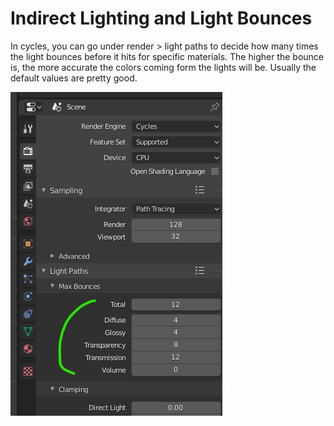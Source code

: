 # Indirect Lighting and Light Bounces

In cycles, you can go under render > light paths to decide how many times the light bounces before it hits for specific materials. The higher the bounce is, the more accurate the colors coming form the lights will be. Usually the default values are pretty good.

![](<../../../.gitbook/assets/image (142) (1).png>)
